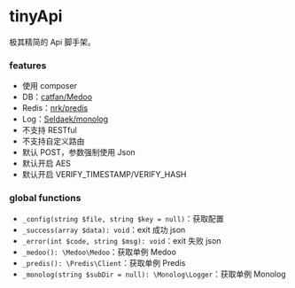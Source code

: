 # tinyApi

极其精简的 Api 脚手架。

### features

- 使用 composer
- DB：[catfan/Medoo](https://github.com/catfan/Medoo)
- Redis：[nrk/predis](https://github.com/nrk/predis)
- Log：[Seldaek/monolog](https://github.com/Seldaek/monolog)
- 不支持 RESTful
- 不支持自定义路由
- 默认 POST，参数强制使用 Json
- 默认开启 AES
- 默认开启 VERIFY_TIMESTAMP/VERIFY_HASH

### global functions

- `_config(string $file, string $key = null)`：获取配置
- `_success(array $data): void`：exit 成功 json
- `_error(int $code, string $msg): void`：exit 失败 json
- `_medoo(): \Medoo\Medoo`：获取单例 Medoo
- `_predis(): \Predis\Client`：获取单例 Predis
- `_monolog(string $subDir = null): \Monolog\Logger`：获取单例 Monolog